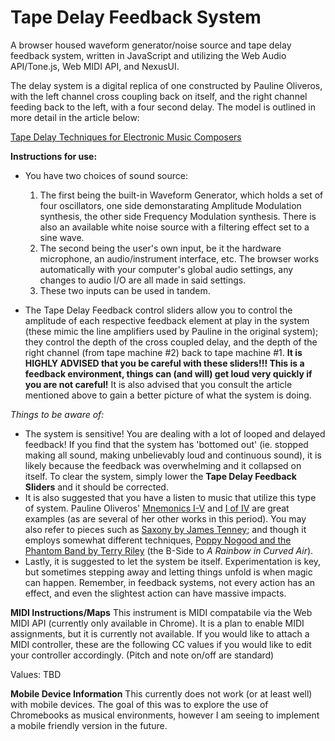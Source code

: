 # Tape Delay Feedback System
A browser housed waveform generator/noise source and tape delay feedback system, written in JavaScript and utilizing the Web Audio API/Tone.js, Web MIDI API, and NexusUI.

The delay system is a digital replica of one constructed by Pauline Oliveros, with the left channel cross coupling back on itself, and the right channel feeding back to the left, with a four second delay.  The model is outlined in more detail in the article below:

[Tape Delay Techniques for Electronic Music Composers](https://www.scribd.com/document/256462168/Oliveros-Pauline-Tape-Delay-Techniques)
 
**Instructions for use:**
- You have two choices of sound source: 
	 1. The first being the built-in Waveform Generator, which holds a set of four oscillators, one side demonstarating Amplitude Modulation synthesis, the other side Frequency Modulation synthesis.  There is also an available white noise source with a filtering effect set to a sine wave.
	 2. The second being the user's own input, be it the hardware microphone, an audio/instrument interface, etc.  The browser works automatically with your computer's global audio settings, any changes to audio I/O are all made in said settings.
	 3. These two inputs can be used in tandem.
 
- The Tape Delay Feedback control sliders allow you to control the amplitude of each respective feedback element at play in the system (these mimic the line amplifiers used by Pauline in the original system); they control the depth of the cross coupled delay, and the depth of the right channel (from tape machine #2) back to tape machine #1.  __It is **HIGHLY ADVISED** that you be careful with these sliders!!!  This is a feedback environment, things can (and will) get loud very quickly if you are not careful!__  It is also advised that you consult the article mentioned above to gain a better picture of what the system is doing.

 *Things to be aware of:*
- The system is sensitive!  You are dealing with a lot of looped and delayed feedback!  If you find that the system has 'bottomed out' (ie. stopped making all sound, making unbelievably loud and continuous sound), it is likely because the feedback was overwhelming and it collapsed on itself.  To clear the system, simply lower the **Tape Delay Feedback Sliders** and it should be corrected.
- It is also suggested that you have a listen to music that utilize this type of system.  Pauline Oliveros' [Mnemonics I-V](https://youtu.be/QhOEY-mwIyg) and [I of IV](https://youtu.be/DpdwMcdBGwg) are great examples (as are several of her other works in this period).  You may also refer to pieces such as [Saxony by James Tenney](https://youtu.be/Ucqb9zGWNHc); and though it employs somewhat different techniques, [Poppy Nogood and the Phantom Band by Terry Riley](https://youtu.be/mgIT5xh1nJE) (the B-Side to *A Rainbow in Curved Air*).
- Lastly, it is suggested to let the system be itself.  Experimentation is key, but sometimes stepping away and letting things unfold is when magic can happen.  Remember, in feedback systems, not every action has an effect, and even the slightest action can have massive impacts.


**MIDI Instructions/Maps**
This instrument is MIDI compatabile via the Web MIDI API (currently only available in Chrome).  It is a plan to enable MIDI assignments, but it is currently not available.  If you would like to attach a MIDI controller, these are the following CC values if you would like to edit your controller accordingly.  (Pitch and note on/off are standard)

Values: 
TBD


**Mobile Device Information**
This currently does not work (or at least well) with mobile devices.  The goal of this was to explore the use of Chromebooks as musical environments, however I am seeing to implement a mobile friendly version in the future.

